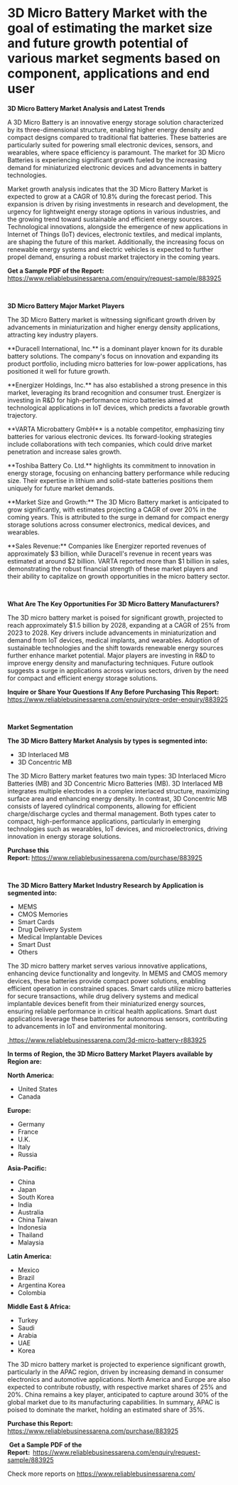 <p><h1>3D Micro Battery Market with the goal of estimating the market size and future growth potential of various market segments based on component, applications and end user</h1></p><p><strong>3D Micro Battery Market Analysis and Latest Trends</strong></p>
<p><p>A 3D Micro Battery is an innovative energy storage solution characterized by its three-dimensional structure, enabling higher energy density and compact designs compared to traditional flat batteries. These batteries are particularly suited for powering small electronic devices, sensors, and wearables, where space efficiency is paramount. The market for 3D Micro Batteries is experiencing significant growth fueled by the increasing demand for miniaturized electronic devices and advancements in battery technologies.</p><p>Market growth analysis indicates that the 3D Micro Battery Market is expected to grow at a CAGR of 10.8% during the forecast period. This expansion is driven by rising investments in research and development, the urgency for lightweight energy storage options in various industries, and the growing trend toward sustainable and efficient energy sources. Technological innovations, alongside the emergence of new applications in Internet of Things (IoT) devices, electronic textiles, and medical implants, are shaping the future of this market. Additionally, the increasing focus on renewable energy systems and electric vehicles is expected to further propel demand, ensuring a robust market trajectory in the coming years.</p></p>
<p><strong>Get a Sample PDF of the Report:&nbsp;</strong> <a href="https://www.reliablebusinessarena.com/enquiry/request-sample/883925?utm_campaign=1841&utm_medium=2&utm_source=Github&utm_content=ia&utm_term=14022025&utm_id=3d-micro-battery">https://www.reliablebusinessarena.com/enquiry/request-sample/883925</a></p>
<p>&nbsp;</p>
<p><strong>3D Micro Battery Major Market Players</strong></p>
<p><p>The 3D Micro Battery market is witnessing significant growth driven by advancements in miniaturization and higher energy density applications, attracting key industry players. </p><p>**Duracell International, Inc.** is a dominant player known for its durable battery solutions. The company's focus on innovation and expanding its product portfolio, including micro batteries for low-power applications, has positioned it well for future growth.</p><p>**Energizer Holdings, Inc.** has also established a strong presence in this market, leveraging its brand recognition and consumer trust. Energizer is investing in R&D for high-performance micro batteries aimed at technological applications in IoT devices, which predicts a favorable growth trajectory.</p><p>**VARTA Microbattery GmbH** is a notable competitor, emphasizing tiny batteries for various electronic devices. Its forward-looking strategies include collaborations with tech companies, which could drive market penetration and increase sales growth.</p><p>**Toshiba Battery Co. Ltd.** highlights its commitment to innovation in energy storage, focusing on enhancing battery performance while reducing size. Their expertise in lithium and solid-state batteries positions them uniquely for future market demands.</p><p>**Market Size and Growth:** The 3D Micro Battery market is anticipated to grow significantly, with estimates projecting a CAGR of over 20% in the coming years. This is attributed to the surge in demand for compact energy storage solutions across consumer electronics, medical devices, and wearables. </p><p>**Sales Revenue:** Companies like Energizer reported revenues of approximately $3 billion, while Duracell's revenue in recent years was estimated at around $2 billion. VARTA reported more than $1 billion in sales, demonstrating the robust financial strength of these market players and their ability to capitalize on growth opportunities in the micro battery sector.</p></p>
<p>&nbsp;</p>
<p><strong>What Are The Key Opportunities For 3D Micro Battery Manufacturers?</strong></p>
<p><p>The 3D micro battery market is poised for significant growth, projected to reach approximately $1.5 billion by 2028, expanding at a CAGR of 25% from 2023 to 2028. Key drivers include advancements in miniaturization and demand from IoT devices, medical implants, and wearables. Adoption of sustainable technologies and the shift towards renewable energy sources further enhance market potential. Major players are investing in R&D to improve energy density and manufacturing techniques. Future outlook suggests a surge in applications across various sectors, driven by the need for compact and efficient energy storage solutions.</p></p>
<p><strong>Inquire or Share Your Questions If Any Before Purchasing This Report:</strong> <a href="https://www.reliablebusinessarena.com/enquiry/pre-order-enquiry/883925?utm_campaign=1841&utm_medium=2&utm_source=Github&utm_content=ia&utm_term=14022025&utm_id=3d-micro-battery">https://www.reliablebusinessarena.com/enquiry/pre-order-enquiry/883925</a></p>
<p>&nbsp;</p>
<p><strong>Market Segmentation</strong></p>
<p><strong>The 3D Micro Battery Market Analysis by types is segmented into:</strong></p>
<p><ul><li>3D Interlaced MB</li><li>3D Concentric MB</li></ul></p>
<p><p>The 3D Micro Battery market features two main types: 3D Interlaced Micro Batteries (MB) and 3D Concentric Micro Batteries (MB). 3D Interlaced MB integrates multiple electrodes in a complex interlaced structure, maximizing surface area and enhancing energy density. In contrast, 3D Concentric MB consists of layered cylindrical components, allowing for efficient charge/discharge cycles and thermal management. Both types cater to compact, high-performance applications, particularly in emerging technologies such as wearables, IoT devices, and microelectronics, driving innovation in energy storage solutions.</p></p>
<p><strong>Purchase this Report:&nbsp;</strong><a href="https://www.reliablebusinessarena.com/purchase/883925?utm_campaign=1841&utm_medium=2&utm_source=Github&utm_content=ia&utm_term=14022025&utm_id=3d-micro-battery">https://www.reliablebusinessarena.com/purchase/883925</a></p>
<p>&nbsp;</p>
<p><strong>The 3D Micro Battery Market Industry Research by Application is segmented into:</strong></p>
<p><ul><li>MEMS</li><li>CMOS Memories</li><li>Smart Cards</li><li>Drug Delivery System</li><li>Medical Implantable Devices</li><li>Smart Dust</li><li>Others</li></ul></p>
<p><p>The 3D micro battery market serves various innovative applications, enhancing device functionality and longevity. In MEMS and CMOS memory devices, these batteries provide compact power solutions, enabling efficient operation in constrained spaces. Smart cards utilize micro batteries for secure transactions, while drug delivery systems and medical implantable devices benefit from their miniaturized energy sources, ensuring reliable performance in critical health applications. Smart dust applications leverage these batteries for autonomous sensors, contributing to advancements in IoT and environmental monitoring.</p></p>
<p><a href="https://www.reliablebusinessarena.com/3d-micro-battery-r883925?utm_campaign=1841&utm_medium=2&utm_source=Github&utm_content=ia&utm_term=14022025&utm_id=3d-micro-battery">&nbsp;https://www.reliablebusinessarena.com/3d-micro-battery-r883925</a></p>
<p><strong>In terms of Region, the 3D Micro Battery Market Players available by Region are:</strong></p>
<p>
    <p> <strong> North America: </strong>
        <ul>
            <li>United States</li>
            <li>Canada</li>
        </ul>
        </p> 
    <p> <strong> Europe: </strong>
        <ul>
            <li>Germany</li>
            <li>France</li>
            <li>U.K.</li>
            <li>Italy</li>
            <li>Russia</li>
        </ul>
        </p> 
    <p> <strong> Asia-Pacific: </strong>
        <ul>
            <li>China</li>
            <li>Japan</li>
            <li>South Korea</li>
            <li>India</li>
            <li>Australia</li>
            <li>China Taiwan</li>
            <li>Indonesia</li>
            <li>Thailand</li>
            <li>Malaysia</li>
        </ul>
        </p> 
    <p> <strong> Latin America: </strong>
        <ul>
            <li>Mexico</li>
            <li>Brazil</li>
            <li>Argentina Korea</li>
            <li>Colombia</li>
        </ul>
        </p> 
    <p> <strong> Middle East & Africa: </strong>
        <ul>
            <li>Turkey</li>
            <li>Saudi</li>
            <li>Arabia</li>
            <li>UAE</li>
            <li>Korea</li>
        </ul>
    </p>
    </p>
<p><p>The 3D micro battery market is projected to experience significant growth, particularly in the APAC region, driven by increasing demand in consumer electronics and automotive applications. North America and Europe are also expected to contribute robustly, with respective market shares of 25% and 20%. China remains a key player, anticipated to capture around 30% of the global market due to its manufacturing capabilities. In summary, APAC is poised to dominate the market, holding an estimated share of 35%.</p></p>
<p><strong>Purchase this Report: </strong><a href="https://www.reliablebusinessarena.com/purchase/883925?utm_campaign=1841&utm_medium=2&utm_source=Github&utm_content=ia&utm_term=14022025&utm_id=3d-micro-battery">https://www.reliablebusinessarena.com/purchase/883925</a></p>
<p>&nbsp;<strong>Get a Sample PDF of the Report:&nbsp;&nbsp;</strong><a href="https://www.reliablebusinessarena.com/enquiry/request-sample/883925?utm_campaign=1841&utm_medium=2&utm_source=Github&utm_content=ia&utm_term=14022025&utm_id=3d-micro-battery">https://www.reliablebusinessarena.com/enquiry/request-sample/883925</a></p>
<p><strong></strong></p>
<p>Check more reports on <a href="https://www.reliablebusinessarena.com/?utm_campaign=1841&utm_medium=2&utm_source=Github&utm_content=ia&utm_term=14022025&utm_id=3d-micro-battery">https://www.reliablebusinessarena.com/</a></p>